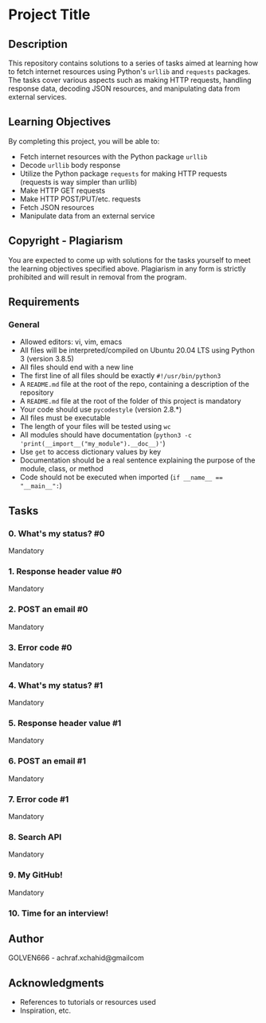 # Project Title

## Description

This repository contains solutions to a series of tasks aimed at learning how to fetch internet resources using Python's `urllib` and `requests` packages. The tasks cover various aspects such as making HTTP requests, handling response data, decoding JSON resources, and manipulating data from external services.

## Learning Objectives

By completing this project, you will be able to:

- Fetch internet resources with the Python package `urllib`
- Decode `urllib` body response
- Utilize the Python package `requests` for making HTTP requests (requests is way simpler than urllib)
- Make HTTP GET requests
- Make HTTP POST/PUT/etc. requests
- Fetch JSON resources
- Manipulate data from an external service

## Copyright - Plagiarism

You are expected to come up with solutions for the tasks yourself to meet the learning objectives specified above. Plagiarism in any form is strictly prohibited and will result in removal from the program.

## Requirements

### General

- Allowed editors: vi, vim, emacs
- All files will be interpreted/compiled on Ubuntu 20.04 LTS using Python 3 (version 3.8.5)
- All files should end with a new line
- The first line of all files should be exactly `#!/usr/bin/python3`
- A `README.md` file at the root of the repo, containing a description of the repository
- A `README.md` file at the root of the folder of this project is mandatory
- Your code should use `pycodestyle` (version 2.8.\*)
- All files must be executable
- The length of your files will be tested using `wc`
- All modules should have documentation (`python3 -c 'print(__import__("my_module").__doc__)'`)
- Use `get` to access dictionary values by key
- Documentation should be a real sentence explaining the purpose of the module, class, or method
- Code should not be executed when imported (`if __name__ == "__main__":`)

## Tasks

### 0. What's my status? #0
Mandatory

### 1. Response header value #0
Mandatory

### 2. POST an email #0
Mandatory

### 3. Error code #0
Mandatory

### 4. What's my status? #1
Mandatory

### 5. Response header value #1
Mandatory

### 6. POST an email #1
Mandatory

### 7. Error code #1
Mandatory

### 8. Search API
Mandatory

### 9. My GitHub!
Mandatory

### 10. Time for an interview!

## Author

GOLVEN666 - achraf.xchahid@gmailcom
## Acknowledgments

- References to tutorials or resources used
- Inspiration, etc.
